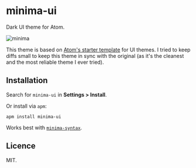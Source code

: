 # minima-ui
Dark UI theme for Atom.

![minima](https://raw.githubusercontent.com/alexfedoseev/atom-minima/master/screenshot.png)

This theme is based on [Atom's starter template](https://github.com/atom-community/ui-theme-template) for UI themes. I tried to keep diffs small to keep this theme in sync with the original (as it's the cleanest and the most reliable theme I ever tried).

## Installation
Search for `minima-ui` in **Settings > Install**.

Or install via `apm`:

```shell
apm install minima-ui
```

Works best with [`minima-syntax`](https://atom.io/packages/minima-syntax).

## Licence
MIT.
